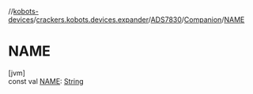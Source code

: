 //[kobots-devices](../../../../index.md)/[crackers.kobots.devices.expander](../../index.md)/[ADS7830](../index.md)/[Companion](index.md)/[NAME](-n-a-m-e.md)

# NAME

[jvm]\
const val [NAME](-n-a-m-e.md): [String](https://kotlinlang.org/api/latest/jvm/stdlib/kotlin/-string/index.html)
